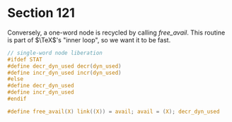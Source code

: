 # Section 121

Conversely, a one-word node is recycled by calling *free_avail*.
This routine is part of $\TeX$'s "inner loop", so we want it to be fast.

```c include/datastructures.h
// single-word node liberation
#ifdef STAT
#define decr_dyn_used decr(dyn_used)
#define incr_dyn_used incr(dyn_used)
#else
#define decr_dyn_used
#define incr_dyn_used
#endif

#define free_avail(X) link((X)) = avail; avail = (X); decr_dyn_used
```
